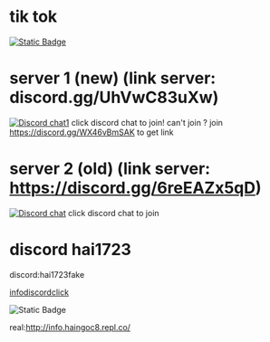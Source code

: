 # tik tok
[![Static Badge](https://img.shields.io/badge/tiktok-white?style=for-the-badge&logo=tiktok&logoColor=black)](https://www.tiktok.com/@haingng1)
# server 1 (new) (link server: discord.gg/UhVwC83uXw)
[![Discord chat1](https://img.shields.io/discord/1174679050455875636?logo=discord&logoColor=white)](https://discord.gg/UhVwC83uXw)
click discord chat to join!
can't join ? join https://discord.gg/WX46vBmSAK to get link
# server 2 (old) (link server: https://discord.gg/6reEAZx5qD)
[![Discord chat](https://img.shields.io/discord/1059078968847913050?logo=discord&logoColor=white)](https)
click discord chat to join

# discord hai1723
discord:hai1723fake

[infodiscordclick](https://is.gd/dishaiinfo)

![Static Badge](https://discord-readme-badge.vercel.app/api?id=1162680551912775680)

real:http://info.haingoc8.repl.co/
